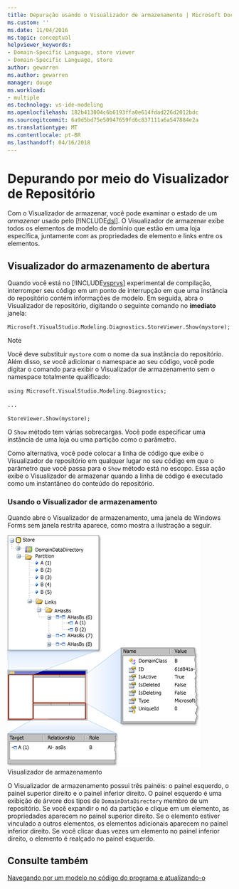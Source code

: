 ```yaml
---
title: Depuração usando o Visualizador de armazenamento | Microsoft Docs
ms.custom: ''
ms.date: 11/04/2016
ms.topic: conceptual
helpviewer_keywords:
- Domain-Specific Language, store viewer
- Domain-Specific Language, store
author: gewarren
ms.author: gewarren
manager: douge
ms.workload:
- multiple
ms.technology: vs-ide-modeling
ms.openlocfilehash: 182b413004c6b6193ffa0e614fdad226d2012bdc
ms.sourcegitcommit: 6a9d5bd75e50947659fd6c837111a6a547884e2a
ms.translationtype: MT
ms.contentlocale: pt-BR
ms.lasthandoff: 04/16/2018
---
```

# <a name="debugging-by-using-the-store-viewer"></a>Depurando por meio do Visualizador de Repositório
Com o Visualizador de armazenar, você pode examinar o estado de um *armazenar* usado pelo [!INCLUDE[dsl](../modeling/includes/dsl_md.md)]. O Visualizador de armazenar exibe todos os elementos de modelo de domínio que estão em uma loja específica, juntamente com as propriedades de elemento e links entre os elementos.  
  
## <a name="opening-store-viewer"></a>Visualizador do armazenamento de abertura  
 Quando você está no [!INCLUDE[vsprvs](../code-quality/includes/vsprvs_md.md)] experimental de compilação, interromper seu código em um ponto de interrupção em que uma instância do repositório contém informações de modelo. Em seguida, abra o Visualizador de repositório, digitando o seguinte comando no **imediato** janela:  
  
```  
Microsoft.VisualStudio.Modeling.Diagnostics.StoreViewer.Show(mystore);  
```  
  
> [!NOTE]
>  Você deve substituir `mystore` com o nome da sua instância do repositório. Além disso, se você adicionar o namespace ao seu código, você pode digitar o comando para exibir o Visualizador de armazenamento sem o namespace totalmente qualificado:  
>   
>  `using Microsoft.VisualStudio.Modeling.Diagnostics;`  
>   
>  `...`  
>   
>  `StoreViewer.Show(mystore);`  
  
 O `Show` método tem várias sobrecargas. Você pode especificar uma instância de uma loja ou uma partição como o parâmetro.  
  
 Como alternativa, você pode colocar a linha de código que exibe o Visualizador de repositório em qualquer lugar no seu código em que o parâmetro que você passa para o `Show` método está no escopo. Essa ação exibe o Visualizador de armazenar quando a linha de código é executado como um instantâneo do conteúdo do repositório.  
  
### <a name="using-store-viewer"></a>Usando o Visualizador de armazenamento  
 Quando abre o Visualizador de armazenamento, uma janela de Windows Forms sem janela restrita aparece, como mostra a ilustração a seguir.  
  
 ![](../modeling/media/storeviewer2.png "storeviewer2")  
Visualizador de armazenamento  
  
 O Visualizador de armazenamento possui três painéis: o painel esquerdo, o painel superior direito e o painel inferior direito. O painel esquerdo é uma exibição de árvore dos tipos de `DomainDataDirectory` membro de um repositório. Se você expandir o nó da partição e clique em um elemento, as propriedades aparecem no painel superior direito. Se o elemento estiver vinculado a outros elementos, os elementos adicionais aparecem no painel inferior direito. Se você clicar duas vezes um elemento no painel inferior direito, o elemento é realçado no painel esquerdo.  
  
## <a name="see-also"></a>Consulte também  
 [Navegando por um modelo no código do programa e atualizando-o](../modeling/navigating-and-updating-a-model-in-program-code.md)